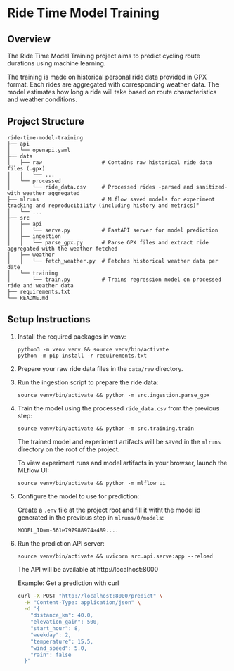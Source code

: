 # Ride Time Model Training

## Overview
The Ride Time Model Training project aims to predict cycling route durations using machine learning.

The training is made on historical personal ride data provided in GPX format.
Each rides are aggregated with corresponding weather data. The model estimates how long a ride will take based on route characteristics and weather conditions.

## Project Structure
```
ride-time-model-training
├── api
│   └── openapi.yaml
├── data
│   ├── raw                   # Contains raw historical ride data files (.gpx)
│   │   └── ...
│   └── processed
│       └── ride_data.csv     # Processed rides -parsed and sanitized- with weather aggregated
├── mlruns                    # MLflow saved models for experiment tracking and reproducibility (including history and metrics)"
│   └── ...
├── src
│   ├── api
│   │   └── serve.py          # FastAPI server for model prediction
│   ├── ingestion
│   │   └── parse_gpx.py      # Parse GPX files and extract ride aggregated with the weather fetched
│   ├── weather
│   │   └── fetch_weather.py  # Fetches historical weather data per date
│   └── training
│       └── train.py          # Trains regression model on processed ride and weather data
├── requirements.txt
└── README.md
```

## Setup Instructions

1. Install the required packages in venv:
   ```
   python3 -m venv venv && source venv/bin/activate
   python -m pip install -r requirements.txt
   ```

2. Prepare your raw ride data files in the `data/raw` directory.


3. Run the ingestion script to prepare the ride data:
   ```
   source venv/bin/activate && python -m src.ingestion.parse_gpx
   ```

4. Train the model using the processed `ride_data.csv` from the previous step:
   ```
   source venv/bin/activate && python -m src.training.train
   ```
   The trained model and experiment artifacts will be saved in the `mlruns` directory on the root of the project.

   To view experiment runs and model artifacts in your browser, launch the MLflow UI:
   ```
   source venv/bin/activate && python -m mlflow ui
   ```

5. Configure the model to use for prediction:
   
   Create a `.env` file at the project root and fill it witht the model id generated in the previous step in `mlruns/0/models`:
   ```
   MODEL_ID=m-561e797988974a489....
   ```

6. Run the prediction API server:
   ```
   source venv/bin/activate && uvicorn src.api.serve:app --reload
   ```
   The API will be available at http://localhost:8000

   Example: Get a prediction with curl
   ```sh
   curl -X POST "http://localhost:8000/predict" \
     -H "Content-Type: application/json" \
     -d '{
       "distance_km": 40.0,
       "elevation_gain": 500,
       "start_hour": 8,
       "weekday": 2,
       "temperature": 15.5,
       "wind_speed": 5.0,
       "rain": false
     }'
   ```
